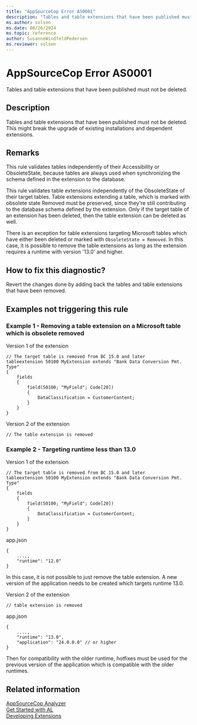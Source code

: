```yaml
---
title: "AppSourceCop Error AS0001"
description: "Tables and table extensions that have been published must not be deleted."
ms.author: solsen
ms.date: 08/26/2024
ms.topic: reference
author: SusanneWindfeldPedersen
ms.reviewer: solsen
---
```

[//]: # (START>DO_NOT_EDIT)
[//]: # (IMPORTANT:Do not edit any of the content between here and the END>DO_NOT_EDIT.)
[//]: # (Any modifications should be made in the .xml files in the ModernDev repo.)
# AppSourceCop Error AS0001
Tables and table extensions that have been published must not be deleted.

## Description
Tables and table extensions that have been published must not be deleted. This might break the upgrade of existing installations and dependent extensions.

[//]: # (IMPORTANT: END>DO_NOT_EDIT)

## Remarks

This rule validates tables independently of their Accessibility or ObsoleteState, because tables are always used when synchronizing the schema defined in the extension to the database.

This rule validates table extensions independently of the ObsoleteState of their target tables. Table extensions extending a table, which is marked with obsolete state Removed must be preserved, since they're still contributing to the database schema defined by the extension. Only if the target table of an extension has been deleted, then the table extension can be deleted as well.

There is an exception for table extensions targeting Microsoft tables which have either been deleted or marked with `ObsoleteState = Removed`. In this case, it is possible to remove the table extensions as long as the extension requires a runtime with version '13.0' and higher.

## How to fix this diagnostic?

Revert the changes done by adding back the tables and table extensions that have been removed.

## Examples not triggering this rule

### Example 1 - Removing a table extension on a Microsoft table which is obsolete removed

Version 1 of the extension

```
// The target table is removed from BC 15.0 and later
tableextension 50100 MyExtension extends "Bank Data Conversion Pmt. Type"
{
    fields
    {
        field(50100; "MyField"; Code[20])
        {
            DataClassification = CustomerContent;
        }
    }
}
```

Version 2 of the extension
```
// The table extension is removed
```

### Example 2 - Targeting runtime less than 13.0

Version 1 of the extension

```
// The target table is removed from BC 15.0 and later
tableextension 50100 MyExtension extends "Bank Data Conversion Pmt. Type"
{
    fields
    {
        field(50100; "MyField"; Code[20])
        {
            DataClassification = CustomerContent;
        }
    }
}
```

app.json
```
{
    ....,
    "runtime": "12.0"
}
```

In this case, it is not possible to just remove the table extension. A new version of the application needs to be created which targets runtime 13.0.

Version 2 of the extension

```
// table extension is removed
```

app.json
```
{
    ....,
    "runtime": "13.0",
    "application": "24.0.0.0" // or higher
}
```

Then for compatibility with the older runtime, hotfixes must be used for the previous version of the application which is compatible with the older runtimes.


## Related information

[AppSourceCop Analyzer](appsourcecop.md)  
[Get Started with AL](../devenv-get-started.md)  
[Developing Extensions](../devenv-dev-overview.md)
